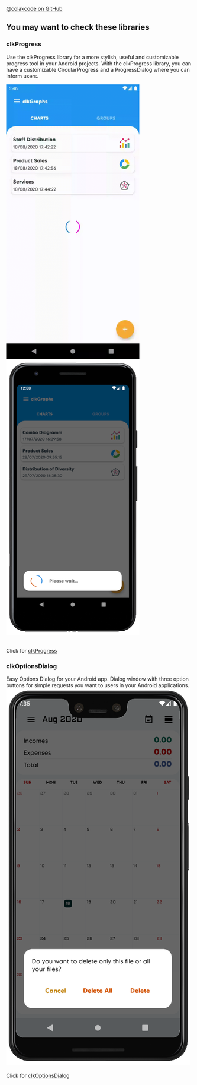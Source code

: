 [@colakcode on GitHub](https://github.com/colakcode/)

## You may want to check these libraries
### clkProgress
Use the clkProgress library for a more stylish, useful and customizable progress tool in your Android projects. With the clkProgress library, you can have a customizable CircularProgress and a ProgressDialog where you can inform users.<br/>

<img src="https://raw.githubusercontent.com/colakcode/clkProgress/master/images/circular_progress.gif" width="360" height="740"/> <img src="https://raw.githubusercontent.com/colakcode/clkProgress/master/images/progress_dialog.png" width="360" height="740"/>

<br/>Click for [clkProgress](https://github.com/colakcode/clkProgress)

### clkOptionsDialog
Easy Options Dialog for your Android app. Dialog window with three option buttons for simple requests you want to users in your Android applications.<br/>
![OptionsDialog](https://raw.githubusercontent.com/colakcode/clkOptionsDialog/master/media/options_dialog.png)<br/>
<br/>Click for [clkOptionsDialog](https://github.com/colakcode/clkOptionsDialog)


